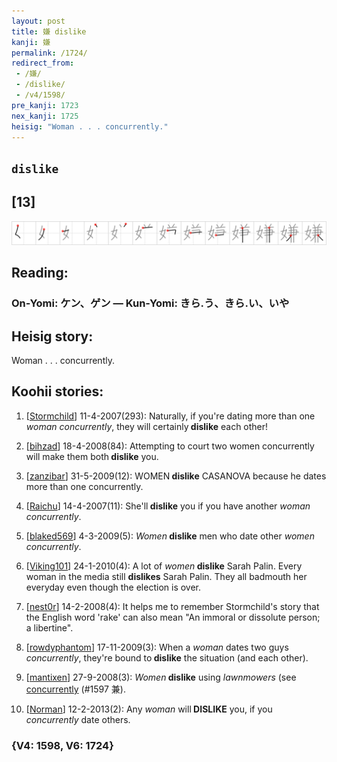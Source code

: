 ```yaml
---
layout: post
title: 嫌 dislike
kanji: 嫌
permalink: /1724/
redirect_from:
 - /嫌/
 - /dislike/
 - /v4/1598/
pre_kanji: 1723
nex_kanji: 1725
heisig: "Woman . . . concurrently."
---
```


## `dislike`

## [13]

<div class="stroke"><img src="../images/E5AB8C.png" /></div>

## Reading:

### On-Yomi: ケン、ゲン &mdash; Kun-Yomi: きら.う、きら.い、いや

## Heisig story:

Woman . . . concurrently.

## Koohii stories:

1) [<a href="http://kanji.koohii.com/profile/Stormchild">Stormchild</a>] 11-4-2007(293): Naturally, if you&#039;re dating more than one <em>woman</em> <em>concurrently</em>, they will certainly<strong> dislike</strong> each other!

2) [<a href="http://kanji.koohii.com/profile/bihzad">bihzad</a>] 18-4-2008(84): Attempting to court two women concurrently will make them both<strong> dislike</strong> you.

3) [<a href="http://kanji.koohii.com/profile/zanzibar">zanzibar</a>] 31-5-2009(12): WOMEN<strong> dislike</strong> CASANOVA because he dates more than one concurrently.

4) [<a href="http://kanji.koohii.com/profile/Raichu">Raichu</a>] 14-4-2007(11): She&#039;ll<strong> dislike</strong> you if you have another <em>woman</em> <em>concurrently</em>.

5) [<a href="http://kanji.koohii.com/profile/blaked569">blaked569</a>] 4-3-2009(5): <em>Women</em><strong> dislike</strong> men who date other <em>women</em> <em>concurrently</em>.

6) [<a href="http://kanji.koohii.com/profile/Viking101">Viking101</a>] 24-1-2010(4): A lot of <em>women</em><strong> dislike</strong> Sarah Palin. Every woman in the media still <strong>dislikes</strong> Sarah Palin. They all badmouth her everyday even though the election is over.

7) [<a href="http://kanji.koohii.com/profile/nest0r">nest0r</a>] 14-2-2008(4): It helps me to remember Stormchild&#039;s story that the English word &#039;rake&#039; can also mean &quot;An immoral or dissolute person; a libertine&quot;.

8) [<a href="http://kanji.koohii.com/profile/rowdyphantom">rowdyphantom</a>] 17-11-2009(3): When a <em>woman</em> dates two guys <em>concurrently</em>, they&#039;re bound to<strong> dislike</strong> the situation (and each other).

9) [<a href="http://kanji.koohii.com/profile/mantixen">mantixen</a>] 27-9-2008(3): <em>Women</em><strong> dislike</strong> using <em>lawnmowers</em> (see <a href="../v4/1597">concurrently</a> (#1597 兼).

10) [<a href="http://kanji.koohii.com/profile/Norman">Norman</a>] 12-2-2013(2): Any <em>woman</em> will<strong> DISLIKE</strong> you, if you <em>concurrently</em> date others.

### {V4: 1598, V6: 1724}
